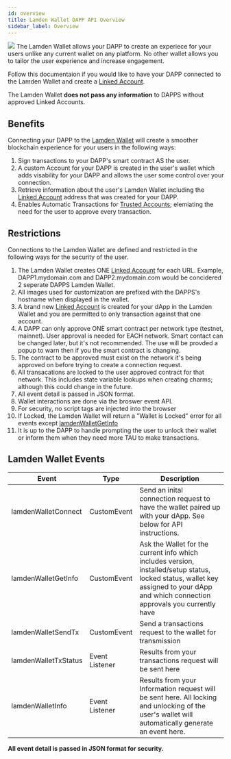 ```yaml
---
id: overview
title: Lamden Wallet DAPP API Overview
sidebar_label: Overview
---
```


![](/img/develop/wallet_api/linked_account_details.png)
The Lamden Wallet allows your DAPP to create an experiece for your users unlike any current wallet on any platform. No other wallet allows you to tailor the user experience and increase engagement.

Follow this documentaion if you would like to have your DAPP connected to the Lamden Wallet and create a [Linked Account](/docs/wallet/accounts_linked_overview). 

The Lamden Wallet **does not pass any information** to DAPPS without approved Linked Accounts.

## Benefits
Connecting your DAPP to the <u>[Lamden Wallet](/docs/wallet/overview)</u> will create a smoother blockchain experience for your users in the following ways:
1. Sign transactions to your DAPP's smart contract AS the user.
2. A custom Account for your DAPP is created in the user's wallet which adds visability for your DAPP and allows the user some control over your connection.
3. Retrieve information about the user's Lamden Wallet including the [Linked Account](/docs/wallet/accounts_linked_overview) address that was created for your DAPP.
3. Enables Automatic Transactions for <u>[Trusted Accounts](docs/wallet/accounts_linked_create#make-account-trusted)</u>; elemiating the need for the user to approve every transaction.

## Restrictions
Connections to the Lamden Wallet are defined and restricted in the following ways for the security of the user.
1. The Lamden Wallet creates ONE [Linked Account](/docs/wallet/accounts_linked_overview) for each URL.  Example, DAPP1.mydomain.com and DAPP2.mydomain.com would be concidered 2 seperate DAPPS Lamden Wallet.
2. All images used for customization are prefixed with the DAPPS's hostname when displayed in the wallet.
3. A brand new [Linked Account](/docs/wallet/accounts_linked_overview) is created for your dApp in the Lamden Wallet and you are permitted to only transaction against that one account.
4. A DAPP can only approve ONE smart contract per network type (testnet, mainnet). User approval is needed for EACH network. Smart contact can be changed later, but it's not recommended. The use will be provded a popup to warn then if you the smart contract is changing.
5. The contract to be approved must exist on the network it's being approved on before trying to create a connection request.
6. All transacations are locked to the user approved contract for that network. This includes state variable lookups when creating charms; although this could change in the future.
7. All event detail is passed in JSON format.
8. Wallet interactions are done via the broswer event API.
9. For security, no script tags are injected into the browser
10. If Locked, the Lamden Wallet will return a "Wallet is Locked" error for all events except <u>[lamdenWalletGetInfo](/docs/develop/wallet_api/get_wallet_info)</u>
11. It is up to the DAPP to handle prompting the user to unlock their wallet or inform them when they need more TAU to make transactions.


## Lamden Wallet Events
| Event  | Type | Description  |
| ------------- |------------| -----|
| lamdenWalletConnect | CustomEvent | Send an inital connection request to have the wallet paired up with your dApp.  See below for API instructions. |
| lamdenWalletGetInfo | CustomEvent | Ask the Wallet for the current info which includes version, installed/setup status, locked status, wallet key assigned to your dApp and which connection approvals you currently have |
| lamdenWalletSendTx | CustomEvent | Send a transactions request to the wallet for transmission |
| lamdenWalletTxStatus | Event Listener | Results from your transactions request will be sent here  |
| lamdenWalletInfo | Event Listener | Results from your Information request will be sent here.  All locking and unlocking of the user's wallet will automatically generate an event here. |

**All event detail is passed in JSON format for security.**